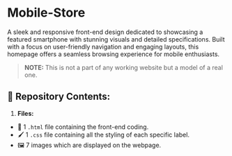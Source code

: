 # Mobile-Store
A sleek and responsive front-end design dedicated to showcasing a featured smartphone with stunning visuals and detailed specifications. Built with a focus on user-friendly navigation and engaging layouts, this homepage offers a seamless browsing experience for mobile enthusiasts.

> **NOTE:** This is not a part of any working website but a model of a real one.

## 📁 **Repository Contents:**  
1. **Files:**
- 📄 1 `.html` file containing the front-end coding.
- 🖌️ 1 `.css` file containing all the styling of each specific label.
- 🖼️ 7 images which are displayed on the webpage.
